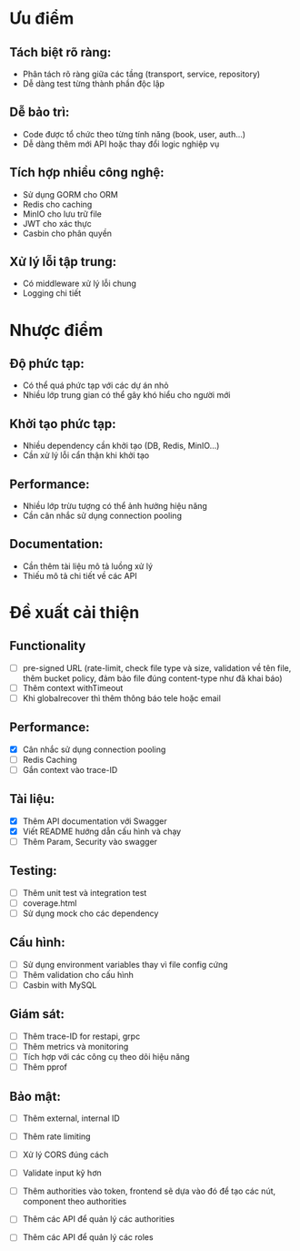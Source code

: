 # Ưu điểm
## Tách biệt rõ ràng:
- Phân tách rõ ràng giữa các tầng (transport, service, repository)
- Dễ dàng test từng thành phần độc lập

## Dễ bảo trì:
- Code được tổ chức theo từng tính năng (book, user, auth...)
- Dễ dàng thêm mới API hoặc thay đổi logic nghiệp vụ

## Tích hợp nhiều công nghệ:
- Sử dụng GORM cho ORM
- Redis cho caching
- MinIO cho lưu trữ file
- JWT cho xác thực
- Casbin cho phân quyền

## Xử lý lỗi tập trung:
- Có middleware xử lý lỗi chung
- Logging chi tiết

# Nhược điểm
## Độ phức tạp:
- Có thể quá phức tạp với các dự án nhỏ
- Nhiều lớp trung gian có thể gây khó hiểu cho người mới

## Khởi tạo phức tạp:
- Nhiều dependency cần khởi tạo (DB, Redis, MinIO...)
- Cần xử lý lỗi cẩn thận khi khởi tạo

## Performance:
- Nhiều lớp trừu tượng có thể ảnh hưởng hiệu năng
- Cần cân nhắc sử dụng connection pooling

## Documentation:
- Cần thêm tài liệu mô tả luồng xử lý
- Thiếu mô tả chi tiết về các API

# Đề xuất cải thiện
## Functionality
- [ ] pre-signed URL (rate-limit, check file type và size, validation về tên file, thêm bucket policy, đảm bảo file đúng content-type như đã khai báo)
- [ ] Thêm context withTimeout
- [ ] Khi globalrecover thì thêm thông báo tele hoặc email
## Performance:
- [x] Cân nhắc sử dụng connection pooling
- [ ] Redis Caching
- [ ] Gắn context vào trace-ID

## Tài liệu:
- [x] Thêm API documentation với Swagger
- [x] Viết README hướng dẫn cấu hình và chạy
- [ ] Thêm Param, Security vào swagger

## Testing:
- [ ] Thêm unit test và integration test
- [ ] coverage.html
- [ ] Sử dụng mock cho các dependency

## Cấu hình:
- [ ] Sử dụng environment variables thay vì file config cứng
- [ ] Thêm validation cho cấu hình
- [ ] Casbin with MySQL

## Giám sát:
- [ ] Thêm trace-ID for restapi, grpc
- [ ] Thêm metrics và monitoring
- [ ] Tích hợp với các công cụ theo dõi hiệu năng
- [ ] Thêm pprof

## Bảo mật:
- [ ] Thêm external, internal ID
- [ ] Thêm rate limiting
- [ ] Xử lý CORS đúng cách
- [ ] Validate input kỹ hơn
- [ ] Thêm authorities vào token, frontend sẽ dựa vào đó để tạo các nút, component theo authorities
- [ ] Thêm các API để quản lý các authorities
- [ ] Thêm các API để quản lý các roles

